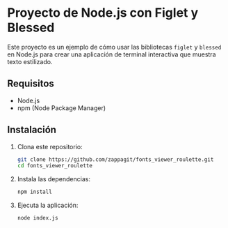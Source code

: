 # Proyecto de Node.js con Figlet y Blessed

Este proyecto es un ejemplo de cómo usar las bibliotecas `figlet` y `blessed` en Node.js para crear una aplicación de terminal interactiva que muestra texto estilizado.

## Requisitos

- Node.js
- npm (Node Package Manager)

## Instalación

1. Clona este repositorio:
   ```bash
   git clone https://github.com/zappagit/fonts_viewer_roulette.git
   cd fonts_viewer_roulette
    ```

2. Instala las dependencias:
   ```bash
   npm install
   ```   

3. Ejecuta la aplicación:
   ```bash
   node index.js
   ```


